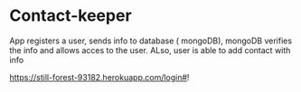 # Contact-keeper

App registers a user, sends info to database ( mongoDB), mongoDB verifies the info and allows acces to the user. ALso, 
user is able to add contact with info 

https://still-forest-93182.herokuapp.com/login#!
